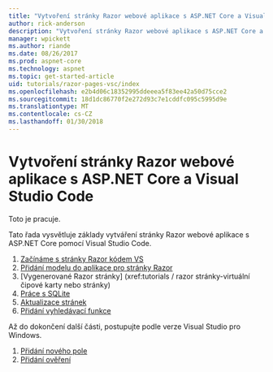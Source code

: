 ```yaml
---
title: "Vytvoření stránky Razor webové aplikace s ASP.NET Core a Visual Studio Code"
author: rick-anderson
description: "Vytvoření stránky Razor webové aplikace s ASP.NET Core a EF jádra."
manager: wpickett
ms.author: riande
ms.date: 08/26/2017
ms.prod: aspnet-core
ms.technology: aspnet
ms.topic: get-started-article
uid: tutorials/razor-pages-vsc/index
ms.openlocfilehash: e2b4d06c18352995ddeeea5f83ee42a50d75cce2
ms.sourcegitcommit: 18d1dc86770f2e272d93c7e1cddfc095c5995d9e
ms.translationtype: MT
ms.contentlocale: cs-CZ
ms.lasthandoff: 01/30/2018
---
```

# <a name="create-a-razor-pages-web-app-with-aspnet-core-and-visual-studio-code"></a>Vytvoření stránky Razor webové aplikace s ASP.NET Core a Visual Studio Code

Toto je pracuje.

Tato řada vysvětluje základy vytváření stránky Razor webové aplikace s ASP.NET Core pomocí Visual Studio Code.

1. [Začínáme s stránky Razor kódem VS](xref:tutorials/razor-pages-vsc/razor-pages-start)
1. [Přidání modelu do aplikace pro stránky Razor](xref:tutorials/razor-pages-vsc/model)
1. [Vygenerované Razor stránky]         (xref:tutorials / razor stránky-virtuální čipové karty nebo stránky)
1. [Práce s SQLite](xref:tutorials/razor-pages-vsc/sql)
1. [Aktualizace stránek](xref:tutorials/razor-pages-vsc/da1)
1. [Přidání vyhledávací funkce](xref:tutorials/razor-pages-vsc/search)

Až do dokončení další části, postupujte podle verze Visual Studio pro Windows.

1. [Přidání nového pole](xref:tutorials/razor-pages/new-field)
1. [Přidání ověření](xref:tutorials/razor-pages/validation)

